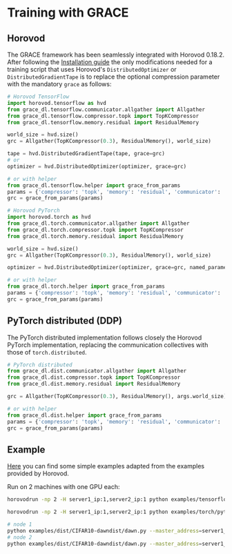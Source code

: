 # Training with GRACE

## Horovod

The GRACE framework has been seamlessly integrated with Horovod 0.18.2. After following the
[Installation guide](INSTALLING.md) the only modifications needed for a training script that uses Horovod's
`DistributedOptimizer` or `DistributedGradientTape` is to replace the optional compression parameter with
the mandatory `grace` as follows:

```python
# Horovod TensorFlow
import horovod.tensorflow as hvd
from grace_dl.tensorflow.communicator.allgather import Allgather
from grace_dl.tensorflow.compressor.topk import TopKCompressor
from grace_dl.tensorflow.memory.residual import ResidualMemory

world_size = hvd.size()
grc = Allgather(TopKCompressor(0.3), ResidualMemory(), world_size)

tape = hvd.DistributedGradientTape(tape, grace=grc)
# or
optimizer = hvd.DistributedOptimizer(optimizer, grace=grc)

# or with helper
from grace_dl.tensorflow.helper import grace_from_params
params = {'compressor': 'topk', 'memory': 'residual', 'communicator': 'allgather'}
grc = grace_from_params(params)
``` 
```python
# Horovod PyTorch
import horovod.torch as hvd
from grace_dl.torch.communicator.allgather import Allgather
from grace_dl.torch.compressor.topk import TopKCompressor
from grace_dl.torch.memory.residual import ResidualMemory

world_size = hvd.size()
grc = Allgather(TopKCompressor(0.3), ResidualMemory(), world_size)

optimizer = hvd.DistributedOptimizer(optimizer, grace=grc, named_parameters=model.named_parameters())

# or with helper
from grace_dl.torch.helper import grace_from_params
params = {'compressor': 'topk', 'memory': 'residual', 'communicator': 'allgather'}
grc = grace_from_params(params)
``` 


## PyTorch distributed (DDP)
The PyTorch distributed implementation follows closely the Horovod PyTorch implementation, replacing the communication
collectives with those of `torch.distributed`.
```python
# PyTorch distributed
from grace_dl.dist.communicator.allgather import Allgather
from grace_dl.dist.compressor.topk import TopKCompressor
from grace_dl.dist.memory.residual import ResidualMemory

grc = Allgather(TopKCompressor(0.3), ResidualMemory(), args.world_size)

# or with helper
from grace_dl.dist.helper import grace_from_params
params = {'compressor': 'topk', 'memory': 'residual', 'communicator': 'allgather', 'world_size': args.world_size}
grc = grace_from_params(params)
``` 

## Example

[Here](examples) you can find some simple examples adapted from the examples provided by Horovod.

Run on 2 machines with one GPU each:
```bash
horovodrun -np 2 -H server1_ip:1,server2_ip:1 python examples/tensorflow/tensorflow_mnist.py

horovodrun -np 2 -H server1_ip:1,server2_ip:1 python examples/torch/pytorch_mnist.py

```

```bash
# node 1
python examples/dist/CIFAR10-dawndist/dawn.py --master_address=server1_ip --rank=0 --world_size=2
# node 2
python examples/dist/CIFAR10-dawndist/dawn.py --master_address=server1_ip --rank=1 --world_size=2

```

